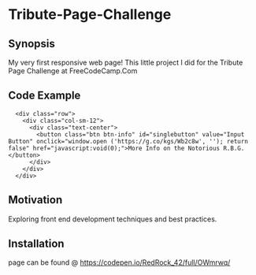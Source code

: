 # Tribute-Page-Challenge



## Synopsis

My very first responsive web page! 
This little project I did for the Tribute Page Challenge at FreeCodeCamp.Com 


## Code Example

      <div class="row">
        <div class="col-sm-12">
          <div class="text-center">
            <button class="btn btn-info" id="singlebutton" value="Input Button" onclick="window.open ('https://g.co/kgs/Wb2c8w', ''); return false" href="javascript:void(0);">More Info on the Notorious R.B.G.</button>
          </div>
        </div>
      </div>


## Motivation

Exploring front end development techniques and best practices. 

## Installation
page can be found @ https://codepen.io/RedRock_42/full/OWmrwq/
